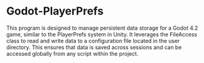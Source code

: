 # Godot-PlayerPrefs
This program is designed to manage persistent data storage for a Godot 4.2 game, similar to the PlayerPrefs system in Unity. It leverages the FileAccess class to read and write data to a configuration file located in the user directory. This ensures that data is saved across sessions and can be accessed globally from any script within the project.
